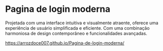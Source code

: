 # Pagina de login moderna

Projetada com uma interface intuitiva e visualmente atraente, oferece uma experiência de usuário simplificada e eficiente. Com uma combinação harmoniosa de design contemporâneo e funcionalidades avançadas.

https://arrozdoce007.github.io/Pagina-de-login-moderna/
